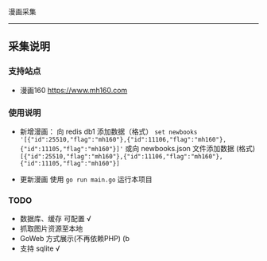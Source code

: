 漫画采集

------
## 采集说明
### 支持站点
- 漫画160 https://www.mh160.com

### 使用说明
- 新增漫画：
向 redis db1 添加数据（格式） ```set newbooks '[{"id":25510,"flag":"mh160"},{"id":11106,"flag":"mh160"},{"id":11105,"flag":"mh160"}]'```
或向 newbooks.json 文件添加数据 (格式) ```[{"id":25510,"flag":"mh160"},{"id":11106,"flag":"mh160"},{"id":11105,"flag":"mh160"}]```

- 更新漫画
使用 ```go run main.go``` 运行本项目

### TODO
- 数据库、缓存 可配置 √
- 抓取图片资源至本地
- GoWeb 方式展示(不再依赖PHP) (b
- 支持 sqlite √